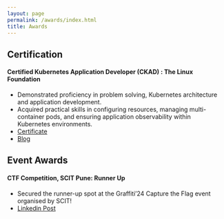 ```yaml
---
layout: page
permalink: /awards/index.html
title: Awards
---
```


## Certification

#### Certified Kubernetes Application Developer (CKAD) : The Linux Foundation

- Demonstrated proficiency in problem solving, Kubernetes architecture and application development.
- Acquired practical skills in configuring resources, managing multi-container pods, and ensuring application observability
within Kubernetes environments.
- [Certificate](https://www.credly.com/badges/01873c6b-a367-4c30-8422-0f118aff3f64/public_url)
- [Blog](https://bashlogs.gitbook.io/kubernetes)

## Event Awards

#### CTF Competition, SCIT Pune: Runner Up
- Secured the runner-up spot at the Graffiti’24 Capture the Flag event organised by SCIT!
- [Linkedin Post](https://www.linkedin.com/posts/mayur-khadde_connections-ctf-runnerup-activity-7153000449292349441-D3vg?utm_source=share&utm_medium=member_desktop)

<br>
